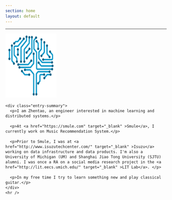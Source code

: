 ```yaml
---
section: home
layout: default
---
```


<div class="hfeed">
  <hr />
  <div class="hentry post no-border">
    <img src="/images/contents/NN.png" alt="Zhentao Xu" class="archive-thumbnail home-thumbnail" width="160" height="200" />

    <div class="entry-summary">
      <p>I am Zhentao, an engineer interested in machine learning and distributed systems.</p>

      <p>At <a href="https://smule.com" target="_blank" >Smule</a>, I currently work on Music Recommendation System.</p>

      <p>Prior to Smule, I was at <a href="http://www.isuzutechcenter.com/" target="_blank" >Isuzu</a> working on data infrastructure and data products. I'm also a University of Michigan (UM) and Shanghai Jiao Tong University (SJTU) alumni. I was once a RA on a social media research project in the <a href="http://lit.eecs.umich.edu/" target="_blank" >LIT Lab</a>. </p>

      <p>In my free time I try to learn something new and play classical guitar.</p>
    </div>
    <hr />
  </div>
</div> 
